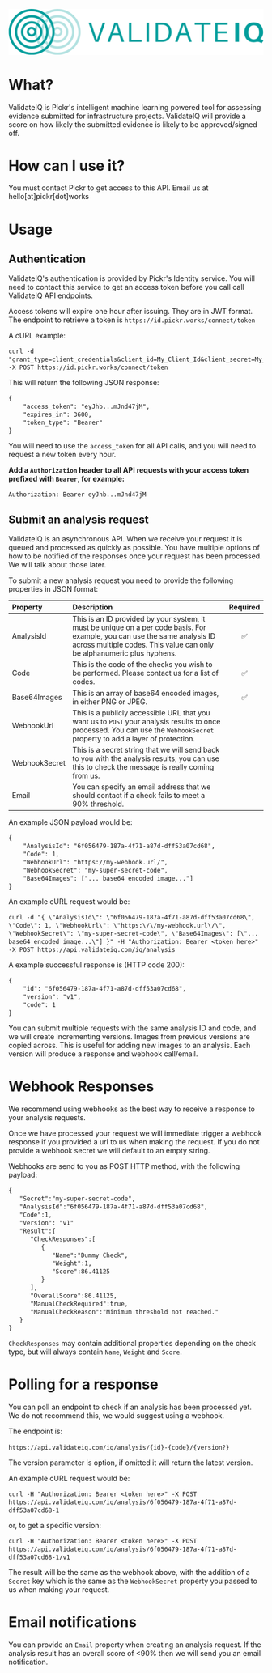 ![alt text](assets/logo.png "ValidateIQ Logo")

# What?

ValidateIQ is Pickr's intelligent machine learning powered tool for assessing evidence submitted for infrastructure projects. ValidateIQ will provide a score on how likely the submitted evidence is likely to be approved/signed off.

# How can I use it?

You must contact Pickr to get access to this API. Email us at hello[at]pickr[dot]works

# Usage

## Authentication

ValidateIQ's authentication is provided by Pickr's Identity service. You will need to contact this service to get an access token before you call call ValidateIQ API endpoints.

Access tokens will expire one hour after issuing. They are in JWT format. The endpoint to retrieve a token is `https://id.pickr.works/connect/token`

A cURL example:

```
curl -d "grant_type=client_credentials&client_id=My_Client_Id&client_secret=My_Client_Secret" -X POST https://id.pickr.works/connect/token
```

This will return the following JSON response:

```
{
    "access_token": "eyJhb...mJnd47jM",
    "expires_in": 3600,
    "token_type": "Bearer"
}
```

You will need to use the `access_token` for all API calls, and you will need to request a new token every hour.

**Add a `Authorization` header to all API requests with your access token prefixed with `Bearer`, for example:**

```
Authorization: Bearer eyJhb...mJnd47jM
```

## Submit an analysis request

ValidateIQ is an asynchronous API. When we receive your request it is queued and processed as quickly as possible. You have multiple options of how to be notified of the responses once your request has been processed. We will talk about those later.

To submit a new analysis request you need to provide the following properties in JSON format:

|Property|Description|Required
|:--|:--|:-:|
|AnalysisId|This is an ID provided by your system, it must be unique on a per code basis. For example, you can use the same analysis ID across multiple codes. This value can only be alphanumeric plus hyphens.|✅
|Code|This is the code of the checks you wish to be performed. Please contact us for a list of codes.|✅
|Base64Images|This is an array of base64 encoded images, in either PNG or JPEG.|✅
|WebhookUrl|This is a publicly accessible URL that you want us to `POST` your analysis results to once processed. You can use the `WebhookSecret` property to add a layer of protection.|
|WebhookSecret|This is a secret string that we will send back to you with the analysis results, you can use this to check the message is really coming from us.|
|Email|You can specify an email address that we should contact if a check fails to meet a 90% threshold.

An example JSON payload would be:

```
{
    "AnalysisId": "6f056479-187a-4f71-a87d-dff53a07cd68",
    "Code": 1,
    "WebhookUrl": "https://my-webhook.url/",
    "WebhookSecret": "my-super-secret-code",
    "Base64Images": ["... base64 encoded image..."]
}
```

An example cURL request would be:

```
curl -d "{ \"AnalysisId\": \"6f056479-187a-4f71-a87d-dff53a07cd68\", \"Code\": 1, \"WebhookUrl\": \"https:\/\/my-webhook.url\/\", \"WebhookSecret\": \"my-super-secret-code\", \"Base64Images\": [\"... base64 encoded image...\"] }" -H "Authorization: Bearer <token here>" -X POST https://api.validateiq.com/iq/analysis
```

A example successful response is (HTTP code 200):

```
{
    "id": "6f056479-187a-4f71-a87d-dff53a07cd68",
    "version": "v1",
    "code": 1
}
```

You can submit multiple requests with the same analysis ID and code, and we will create incrementing versions. Images from previous versions are copied across. This is useful for adding new images to an analysis. Each version will produce a response and webhook call/email.

# Webhook Responses

We recommend using webhooks as the best way to receive a response to your analysis requests.

Once we have processed your request we will immediate trigger a webhook response if you provided a url to us when making the request. If you do not provide a webhook secret we will default to an empty string.

Webhooks are send to you as POST HTTP method, with the following payload:

```
{
   "Secret":"my-super-secret-code",
   "AnalysisId":"6f056479-187a-4f71-a87d-dff53a07cd68",
   "Code":1,
   "Version": "v1"
   "Result":{
      "CheckResponses":[
         {
            "Name":"Dummy Check",
            "Weight":1,
            "Score":86.41125
         }
      ],
      "OverallScore":86.41125,
      "ManualCheckRequired":true,
      "ManualCheckReason":"Minimum threshold not reached."
   }
}
```

`CheckResponses` may contain additional properties depending on the check type, but will always contain `Name`, `Weight` and `Score`.

# Polling for a response

You can poll an endpoint to check if an analysis has been processed yet. We do not recommend this, we would suggest using a webhook.

The endpoint is:

`https://api.validateiq.com/iq/analysis/{id}-{code}/{version?}`

The version parameter is option, if omitted it will return the latest version.

An example cURL request would be:


```
curl -H "Authorization: Bearer <token here>" -X POST https://api.validateiq.com/iq/analysis/6f056479-187a-4f71-a87d-dff53a07cd68-1
```

or, to get a specific version:

```
curl -H "Authorization: Bearer <token here>" -X POST https://api.validateiq.com/iq/analysis/6f056479-187a-4f71-a87d-dff53a07cd68-1/v1
```

The result will be the same as the webhook above, with the addition of a `Secret` key which is the same as the `WebhookSecret` property you passed to us when making your request.


# Email notifications

You can provide an `Email` property when creating an analysis request. If the analysis result has an overall score of <90% then we will send you an email notification.
